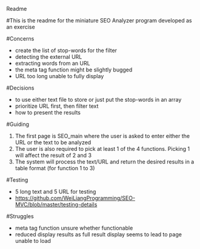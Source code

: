 Readme

#This is the readme for the miniature SEO Analyzer program developed as an exercise

#Concerns
- create the list of stop-words for the filter
- detecting the external URL
- extracting words from an URL
- the meta tag function might be slightly bugged
- URL too long unable to fully display

#Decisions
- to use either text file to store or just put the stop-words in an array
- prioritize URL first, then filter text
- how to present the results

#Guiding
1. The first page is SEO_main where the user is asked to enter either the URL or the text to be analyzed
2. The user is also required to pick at least 1 of the 4 functions. Picking 1 will affect the result of 2 and 3
3. The system will process the text/URL and return the desired results in a table format (for function 1 to 3)

#Testing
- 5 long text and 5 URL for testing
- https://github.com/WeiLiangProgramming/SEO-MVC/blob/master/testing-details

#Struggles
- meta tag function unsure whether functionable
- reduced display results as full result display seems to lead to page unable to load
